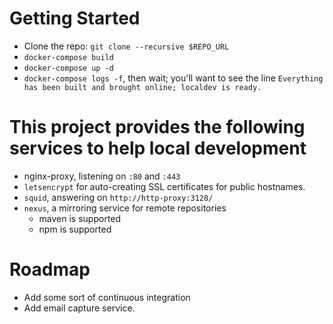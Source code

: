 # Getting Started

* Clone the repo: `git clone --recursive $REPO_URL`
* `docker-compose build`
* `docker-compose up -d`
* `docker-compose logs -f`, then wait; you'll want to see the line `Everything has been built and brought online; localdev is ready.`

# This project provides the following services to help local development

* nginx-proxy, listening on `:80` and `:443`
* `letsencrypt` for auto-creating SSL certificates for public hostnames.
* `squid`, answering on `http://http-proxy:3128/`
* `nexus`, a mirroring service for remote repositories
  * maven is supported
  * npm is supported

# Roadmap

* Add some sort of continuous integration
* Add email capture service.
